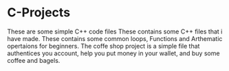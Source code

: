 # C-Projects
These are some simple C++ code files These contains some C++ files that i have made. These contains some common loops, Functions and Arthematic opertaions for beginners. The coffe shop project is a simple file that authentices you account, help you put money in your wallet, and buy some coffee and bagels.
